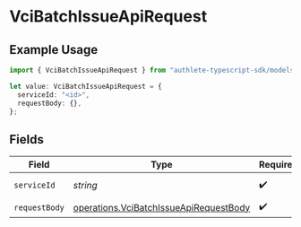 # VciBatchIssueApiRequest

## Example Usage

```typescript
import { VciBatchIssueApiRequest } from "authlete-typescript-sdk/models/operations";

let value: VciBatchIssueApiRequest = {
  serviceId: "<id>",
  requestBody: {},
};
```

## Fields

| Field                                                                                            | Type                                                                                             | Required                                                                                         | Description                                                                                      |
| ------------------------------------------------------------------------------------------------ | ------------------------------------------------------------------------------------------------ | ------------------------------------------------------------------------------------------------ | ------------------------------------------------------------------------------------------------ |
| `serviceId`                                                                                      | *string*                                                                                         | :heavy_check_mark:                                                                               | A service ID.                                                                                    |
| `requestBody`                                                                                    | [operations.VciBatchIssueApiRequestBody](../../models/operations/vcibatchissueapirequestbody.md) | :heavy_check_mark:                                                                               | N/A                                                                                              |